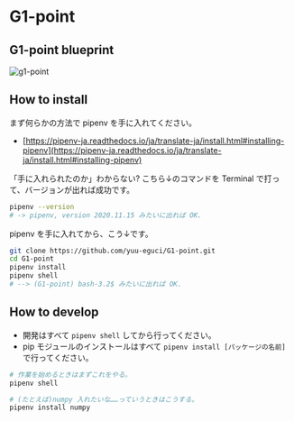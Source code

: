 # G1-point

## G1-point blueprint

![g1-point](https://user-images.githubusercontent.com/28250432/115021400-e1a89f80-9ef6-11eb-8aca-10a214f4a84a.png)

## How to install

まず何らかの方法で pipenv を手に入れてください。

- [https://pipenv-ja.readthedocs.io/ja/translate-ja/install.html#installing-pipenv](https://pipenv-ja.readthedocs.io/ja/translate-ja/install.html#installing-pipenv)

「手に入れられたのか」わからない? こちら↓のコマンドを Terminal で打って、バージョンが出れば成功です。

```bash
pipenv --version
# -> pipenv, version 2020.11.15 みたいに出れば OK.
```

pipenv を手に入れてから、こう↓です。

```bash
git clone https://github.com/yuu-eguci/G1-point.git
cd G1-point
pipenv install
pipenv shell
# --> (G1-point) bash-3.2$ みたいに出れば OK.
```

## How to develop

- 開発はすべて `pipenv shell` してから行ってください。
- pip モジュールのインストールはすべて `pipenv install [パッケージの名前]` で行ってください。

```bash
# 作業を始めるときはまずこれをやる。
pipenv shell

# (たとえば)numpy 入れたいな……っていうときはこうする。
pipenv install numpy
```
